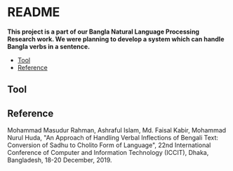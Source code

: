 # README

**This project is a part of our Bangla Natural Language Processing Research work. We were planning to develop a system which can handle Bangla verbs in a sentence.**

- [Tool](#tool)
- [Reference](#reference)

## Tool

## Reference
Mohammad Masudur Rahman, Ashraful Islam, Md. Faisal Kabir, Mohammad Nurul Huda, "An Approach of Handling Verbal Inflections of Bengali Text: Conversion of Sadhu to Cholito Form of Language", 22nd International Conference of Computer and Information Technology (ICCIT), Dhaka, Bangladesh, 18-20 December, 2019.
